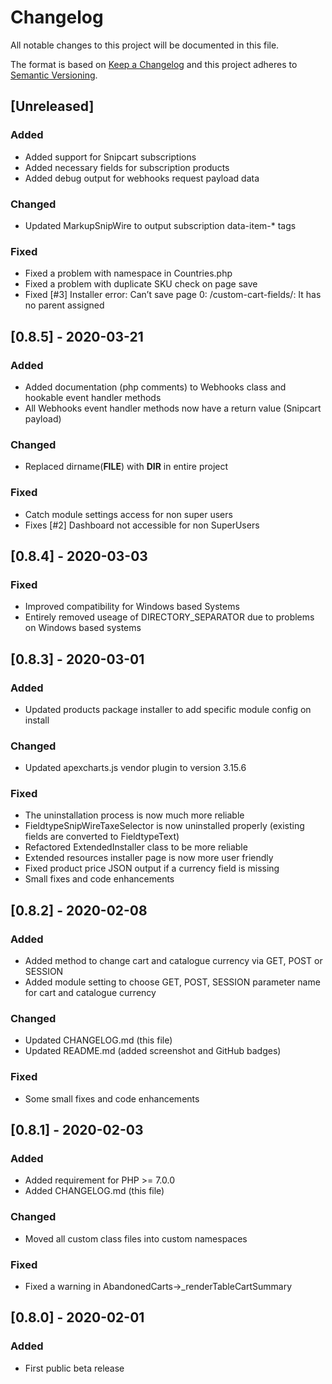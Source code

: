 # Changelog
All notable changes to this project will be documented in this file.

The format is based on [Keep a Changelog](http://keepachangelog.com/en/1.0.0/)
and this project adheres to [Semantic Versioning](http://semver.org/spec/v2.0.0.html).

## [Unreleased]
### Added
- Added support for Snipcart subscriptions
- Added necessary fields for subscription products
- Added debug output for webhooks request payload data

### Changed
- Updated MarkupSnipWire to output subscription data-item-* tags

### Fixed
- Fixed a problem with namespace in Countries.php
- Fixed a problem with duplicate SKU check on page save
- Fixed [#3] Installer error: Can’t save page 0: /custom-cart-fields/: It has no parent assigned

## [0.8.5] - 2020-03-21
### Added
- Added documentation (php comments) to Webhooks class and hookable event handler methods
- All Webhooks event handler methods now have a return value (Snipcart payload)

### Changed
- Replaced dirname(__FILE__) with __DIR__ in entire project

### Fixed
- Catch module settings access for non super users
- Fixes [#2] Dashboard not accessible for non SuperUsers

## [0.8.4] - 2020-03-03
### Fixed
- Improved compatibility for Windows based Systems
- Entirely removed useage of DIRECTORY_SEPARATOR due to problems on Windows based systems

## [0.8.3] - 2020-03-01
### Added
- Updated products package installer to add specific module config on install

### Changed
- Updated apexcharts.js vendor plugin to version 3.15.6

### Fixed
- The uninstallation process is now much more reliable
- FieldtypeSnipWireTaxeSelector is now uninstalled properly (existing fields are converted to FieldtypeText)
- Refactored ExtendedInstaller class to be more reliable
- Extended resources installer page is now more user friendly
- Fixed product price JSON output if a currency field is missing
- Small fixes and code enhancements

## [0.8.2] - 2020-02-08
### Added
- Added method to change cart and catalogue currency via GET, POST or SESSION
- Added module setting to choose GET, POST, SESSION parameter name for cart and catalogue currency

### Changed
- Updated CHANGELOG.md (this file)
- Updated README.md (added screenshot and GitHub badges)

### Fixed
- Some small fixes and code enhancements

## [0.8.1] - 2020-02-03
### Added
- Added requirement for PHP >= 7.0.0
- Added CHANGELOG.md (this file)

### Changed
- Moved all custom class files into custom namespaces

### Fixed
- Fixed a warning in AbandonedCarts->_renderTableCartSummary

## [0.8.0] - 2020-02-01
### Added
- First public beta release
